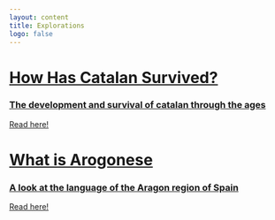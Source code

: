 ```yaml
---
layout: content
title: Explorations
logo: false
---
```


<h1><a href="https://jguallar-blasco.github.io/explorations/catalan_survival"> How Has Catalan Survived? </h1>

<h3>The development and survival of catalan through the ages</h3>
<p>Read here!</p>

<h1>What is Arogonese</h1>

<h3>A look at the language of the Aragon region of Spain</h3>
<p>Read here!</p>
